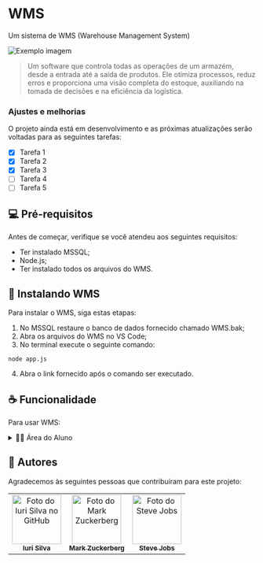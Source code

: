 # WMS
Um sistema de WMS (Warehouse Management System)

<img src="imagem.png" alt="Exemplo imagem">

> Um software que controla todas as operações de um armazém, desde a entrada até a saída de produtos. Ele otimiza processos, reduz erros e proporciona uma visão completa do estoque, auxiliando na tomada de decisões e na eficiência da logística.

### Ajustes e melhorias

O projeto ainda está em desenvolvimento e as próximas atualizações serão voltadas para as seguintes tarefas:

- [x] Tarefa 1
- [x] Tarefa 2
- [x] Tarefa 3
- [ ] Tarefa 4
- [ ] Tarefa 5

## 💻 Pré-requisitos

Antes de começar, verifique se você atendeu aos seguintes requisitos:

- Ter instalado MSSQL;
- Node.js;
- Ter instalado todos os arquivos do WMS.

## 🚀 Instalando WMS

Para instalar o WMS, siga estas etapas:

1. No MSSQL restaure o banco de dados fornecido chamado WMS.bak;
2. Abra os arquivos do WMS no VS Code;
3. No terminal execute o seguinte comando:
```
node app.js
```
4. Abra o link fornecido após o comando ser executado.

## ☕ Funcionalidade

Para usar WMS:

<details>
  <summary> 🧑‍🎓 Área do Aluno</summary>

  <br>

   **📂 CADASTRO:**
   - Permite o cadastro de novos produtos no banco de dados através de um formulário simples e intuitivo.

  <br>

   **📝 EDIÇÃO:**
   - Possibilita a alteração das informações de produtos já cadastrados, mantendo seu estoque sempre atualizado.
   - Oferece a opção de excluir produtos, com uma camada de segurança extra: a necessidade da senha do professor para realizar essa ação.

ESTOQUE
visualizar informações especificas dos produtos cadastrados.

FINANCEIRO
Cadastrar entradas e saidas dos produtos nela tambem é possivel visualizar os saldos 

</details>

## 🤝 Autores

Agradecemos às seguintes pessoas que contribuíram para este projeto:

<table>
  <tr>
    <td align="center">
      <a href="#" title="defina o título do link">
        <img src="https://avatars3.githubusercontent.com/u/31936044" width="100px;" alt="Foto do Iuri Silva no GitHub"/><br>
        <sub>
          <b>Iuri Silva</b>
        </sub>
      </a>
    </td>
    <td align="center">
      <a href="#" title="defina o título do link">
        <img src="https://s2.glbimg.com/FUcw2usZfSTL6yCCGj3L3v3SpJ8=/smart/e.glbimg.com/og/ed/f/original/2019/04/25/zuckerberg_podcast.jpg" width="100px;" alt="Foto do Mark Zuckerberg"/><br>
        <sub>
          <b>Mark Zuckerberg</b>
        </sub>
      </a>
    </td>
    <td align="center">
      <a href="#" title="defina o título do link">
        <img src="https://miro.medium.com/max/360/0*1SkS3mSorArvY9kS.jpg" width="100px;" alt="Foto do Steve Jobs"/><br>
        <sub>
          <b>Steve Jobs</b>
        </sub>
      </a>
    </td>
  </tr>
</table>
